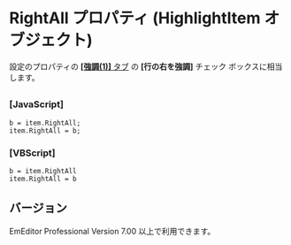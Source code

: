 # RightAll プロパティ (HighlightItem オブジェクト)

設定のプロパティの [**\[強調(1)\]** タブ](../../dlg/properties/highlight1/index) の **\[行の右を強調\]** チェック ボックスに相当します。

## 

### \[JavaScript\]

```
b = item.RightAll;
item.RightAll = b;
```

### \[VBScript\]

```
b = item.RightAll
item.RightAll = b
```

## バージョン

EmEditor Professional Version 7.00 以上で利用できます。
